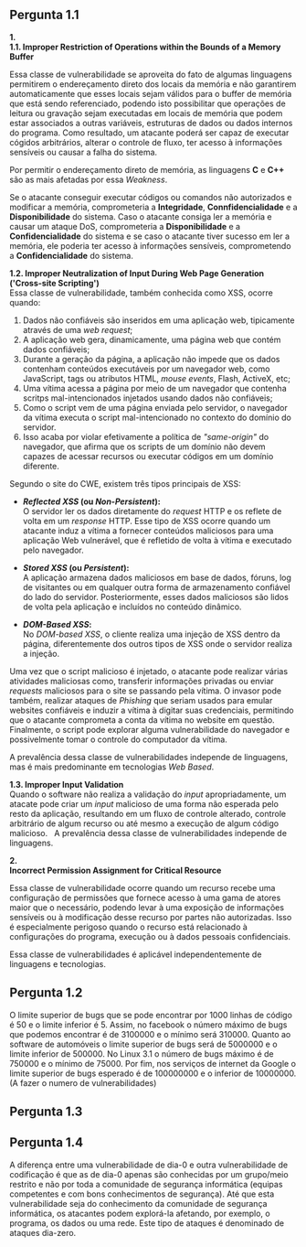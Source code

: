 ## Pergunta 1.1 ##

**1.**  
**1.1. Improper Restriction of Operations within the Bounds of a Memory Buffer**  

Essa classe de vulnerabilidade se aproveita do fato de algumas linguagens permitirem o endereçamento direto dos locais da memória e não garantirem automaticamente que esses locais sejam válidos para o buffer de memória que está sendo referenciado, podendo isto possibilitar que operações de leitura ou gravação sejam executadas em locais de memória que podem estar associados a outras variáveis, estruturas de dados ou dados internos do programa. Como resultado, um atacante poderá ser capaz de executar cógidos arbitrários, alterar o controle de fluxo, ter acesso à informações sensíveis ou causar a falha do sistema.

Por permitir o endereçamento direto de memória, as linguagens **C** e **C++** são as mais afetadas por essa *Weakness*.  

Se o atacante conseguir executar códigos ou comandos não autorizados e modificar a memória, comprometeria a **Integridade**, **Connfidencialidade** e a **Disponibilidade** do sistema. Caso o atacante consiga ler a memória e causar um ataque DoS, comprometeria a **Disponibilidade** e a **Confidencialidade** do sistema
e se caso o atacante tiver sucesso em ler a memória, ele poderia ter acesso à informações sensíveis, comprometendo a **Confidencialidade** do sistema.  


**1.2. Improper Neutralization of Input During Web Page Generation ('Cross-site Scripting')**  
Essa classe de vulnerabilidade, também conhecida como XSS, ocorre quando:

1. Dados não confiáveis são inseridos em uma aplicação web, tipicamente através de uma *web request*;
2. A aplicação web gera, dinamicamente, uma página web que contém dados confiáveis;
3. Durante a geração da página, a aplicação não impede que os dados contenham conteúdos executáveis por um navegador web, como JavaScript, tags ou atributos HTML, *mouse events*, Flash, ActiveX, etc;
4. Uma vítima acessa a página por meio de um navegador que contenha scritps mal-intencionados injetados usando dados não confiáveis;
5. Como o script vem de uma página enviada pelo servidor, o navegador da vítima executa o script mal-intencionado no contexto do domínio do servidor.
6. Isso acaba por violar efetivamente a política de *"same-origin"* do navegador, que afirma que os scripts de um domínio não devem capazes de acessar recursos ou executar códigos em um domínio diferente.


Segundo o site do CWE, existem três tipos principais de XSS:


* ***Reflected XSS* (ou *Non-Persistent*):**  
O servidor ler os dados diretamente do *request* HTTP e os reflete de volta em um *response* HTTP. Esse tipo de XSS ocorre quando um atacante induz a vítima a fornecer conteúdos maliciosos para uma aplicação Web vulnerável, que é refletido de volta à vítima e executado pelo navegador.

* ***Stored XSS* (ou *Persistent*):**  
A aplicação armazena dados maliciosos em base de dados, fóruns, log de visitantes ou em qualquer outra forma de armazenamento confiável do lado do servidor. Posteriormente, esses dados maliciosos são lidos de volta pela aplicação e incluídos no conteúdo dinâmico.


* ***DOM-Based XSS*:**  
No *DOM-based XSS*, o cliente realiza uma injeção de XSS dentro da página, diferentemente dos outros tipos de XSS onde o servidor realiza a injeção. 


Uma vez que o script malicioso é injetado, o atacante pode realizar várias atividades maliciosas como, transferir informações privadas ou enviar *requests* maliciosos para o site se passando pela vítima. O invasor pode também, realizar ataques de *Phishing* que seriam usados para emular websites confiáveis e induzir a vítima à digitar suas credenciais, permitindo que o atacante comprometa a conta da vítima no website em questão. Finalmente, o script pode explorar alguma vulnerabilidade do navegador e possivelmente tomar o controle do computador da vítima.  

A prevalência dessa classe de vulnerabilidades independe de linguagens, mas é mais predominante em tecnologias *Web Based*.  

**1.3. Improper Input Validation**  
Quando o software não realiza a validação do *input* apropriadamente, um atacate pode criar um *input* malicioso de uma forma não esperada pelo resto da aplicação, resultando em um fluxo de controle alterado, controle arbitrário de algum recurso ou até mesmo a execução de algum código malicioso.
&nbsp;
A prevalência dessa classe de vulnerabilidades independe de linguagens.  

**2.**  
**Incorrect Permission Assignment for Critical Resource**  

Essa classe de vulnerabilidade ocorre quando um recurso recebe uma configuração de permissões que fornece acesso à uma gama de atores maior que o necessário, podendo levar à uma exposição de informações sensíveis ou à modificação desse recurso por partes não autorizadas. Isso é especialmente perigoso quando o recurso está relacionado à configurações do programa, execução ou à dados pessoais confidenciais.  

Essa classe de vulnerabilidades é aplicável independentemente de linguagens e tecnologias.  


## Pergunta 1.2 ##  
O limite superior de bugs que se pode encontrar por 1000 linhas de código é 50 e o limite inferior é 5.
Assim, no facebook o número máximo de bugs que podemos encontrar é de 3100000 e o mínimo será 310000. Quanto ao software de automóveis o limite superior de bugs será de 5000000 e o limite inferior de 500000. No Linux 3.1 o número de bugs máximo é de 750000 e o mínimo de 75000. Por fim, nos serviços de internet da Google o limite superior de bugs esperado é de 100000000 e o inferior de 10000000. (A fazer o numero de vulnerabilidades)
## Pergunta 1.3 ##  
## Pergunta 1.4 ##
A diferença entre uma vulnerabilidade de dia-0 e outra vulnerabilidade de codificação é que as de dia-0 apenas são conhecidas por um grupo/meio restrito e não por toda a comunidade de segurança informática (equipas competentes e com bons conhecimentos de segurança). Até que esta vulnerabilidade seja do conhecimento da comunidade de segurança informática, os atacantes podem explorá-la afetando, por exemplo, o programa, os dados ou uma rede. Este tipo de ataques é denominado de ataques dia-zero. 

